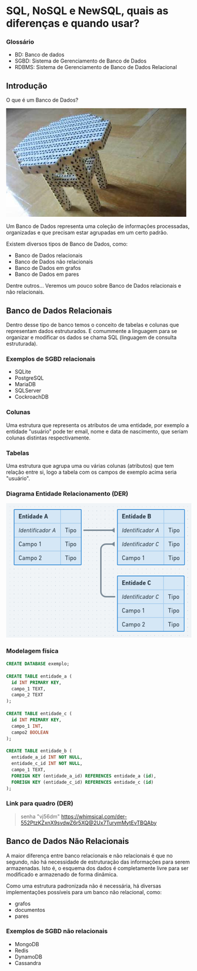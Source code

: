 # SQL, NoSQL e NewSQL, quais as diferenças e quando usar?

### Glossário

- BD: Banco de dados
- SGBD: Sistema de Gerenciamento de Banco de Dados
- RDBMS: Sistema de Gerenciamento de Banco de Dados Relacional

## Introdução

O que é um Banco de Dados?

<div wdith="400">
  <img src="./assets/banco_de_dados.jpeg" />
</div>

Um Banco de Dados representa uma coleção de informações processadas,
organizadas e que precisam estar agrupadas em um certo padrão.

Existem diversos tipos de Banco de Dados, como:

- Banco de Dados relacionais
- Banco de Dados não relacionais
- Banco de Dados em grafos
- Banco de Dados em pares

Dentre outros... Veremos um pouco sobre Banco de Dados relacionais e não relacionais.

## Banco de Dados Relacionais

Dentro desse tipo de banco temos o conceito de tabelas e colunas que representam dados estruturados. E comummente a linguagem para se organizar e modificar os dados se chama SQL (linguagem de consulta estruturada).

### Exemplos de SGBD relacionais

- SQLite
- PostgreSQL
- MariaDB
- SQLServer
- CockroachDB

### Colunas

Uma estrutura que representa os atributos de uma entidade, por exemplo a entidade "usuário" pode ter email, nome e data de nascimento, que seriam colunas distintas respectivamente.

### Tabelas

Uma estrutura que agrupa uma ou várias colunas (atributos) que tem relação entre si, logo a tabela com os campos de exemplo acima seria "usuário".

### Diagrama Entidade Relacionamento (DER)

<div width="400">
  <img src="./assets/der_example.png" />
</div>

### Modelagem física

```sql dark
CREATE DATABASE exemplo;

CREATE TABLE entidade_a (
  id INT PRIMARY KEY,
  campo_1 TEXT,
  campo_2 TEXT
);

CREATE TABLE entidade_c (
  id INT PRIMARY KEY,
  campo_1 INT,
  campo2 BOOLEAN
);

CREATE TABLE entidade_b (
  entidade_a_id INT NOT NULL,
  entidade_c_id INT NOT NULL,
  campo_1 TEXT,
  FOREIGN KEY (entidade_a_id) REFERENCES entidade_a (id),
  FOREIGN KEY (entidade_c_id) REFERENCES entidade_c (id)
);
```

### Link para quadro (DER)

> senha "vj56dm"
https://whimsical.com/der-552PtzKZxnX9svdwZ6r5XQ@2Ux7TurymMytEvTBQAby

## Banco de Dados Não Relacionais

A maior diferença entre banco relacionais e não relacionais é que no segundo, não há
necessidade de estruturação das informações para serem armazenadas. Isto é, o esquema dos
dados é completamente livre para ser modificado e armazenado de forma dinâmica.

Como uma estrutura padronizada não é necessária, há diversas implementações possíveis para um banco não relacional, como:

- grafos
- documentos
- pares

### Exemplos de SGBD não relacionais

- MongoDB
- Redis
- DynamoDB
- Cassandra
